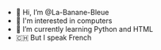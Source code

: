 - 👋 Hi, I’m @La-Banane-Bleue
- 👀 I'm interested in computers
- 🌱 I’m currently learning Python and HTML
- 🇨🇭 But I speak French
